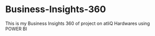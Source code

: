 # Business-Insights-360
This is my Business Insights 360 of project on atliQ Hardwares using POWER BI
